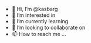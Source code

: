 - 👋 Hi, I’m @kasbarg
- 👀 I’m interested in 
- 🌱 I’m currently learning 
- 💞️ I’m looking to collaborate on 
- 📫 How to reach me ...

<!---
kasbarg/kasbarg is a ✨ special ✨ repository because its `README.md` (this file) appears on your GitHub profile.
You can click the Preview link to take a look at your changes.
--->
